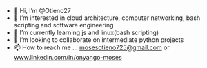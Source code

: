 - 👋 Hi, I’m @Otieno27
- 👀 I’m interested in cloud architecture, computer networking, bash scripting and software engineering
- 🌱 I’m currently learning js and linux(bash scripting)
- 💞️ I’m looking to collaborate on intermediate python projects
- 📫 How to reach me ... mosesotieno725@gmail.com or www.linkedin.com/in/onyango-moses

<!---
Otieno27/Otieno27 is a ✨ special ✨ repository because its `README.md` (this file) appears on your GitHub profile.
You can click the Preview link to take a look at your changes.
--->
